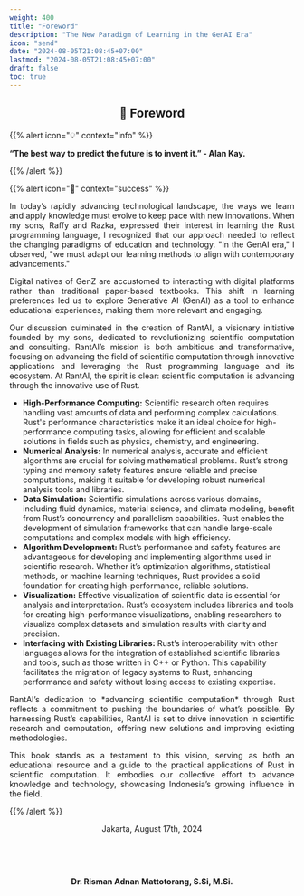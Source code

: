 ```yaml
---
weight: 400
title: "Foreword"
description: "The New Paradigm of Learning in the GenAI Era"
icon: "send"
date: "2024-08-05T21:08:45+07:00"
lastmod: "2024-08-05T21:08:45+07:00"
draft: false
toc: true
---
```


<center>

## 📖 Foreword

</center>

{{% alert icon="💡" context="info" %}}

<strong>

 “The best way to predict the future is to invent it.” - Alan Kay.

</strong>

{{% /alert %}}

{{% alert icon="📖" context="success" %}}

<p style="text-align: justify;">
In today’s rapidly advancing technological landscape, the ways we learn and apply knowledge must evolve to keep pace with new innovations. When my sons, Raffy and Razka, expressed their interest in learning the Rust programming language, I recognized that our approach needed to reflect the changing paradigms of education and technology. "In the GenAI era," I observed, "we must adapt our learning methods to align with contemporary advancements."
</p>

<p style="text-align: justify;">
Digital natives of GenZ are accustomed to interacting with digital platforms rather than traditional paper-based textbooks. This shift in learning preferences led us to explore Generative AI (GenAI) as a tool to enhance educational experiences, making them more relevant and engaging.
</p>

<p style="text-align: justify;">
Our discussion culminated in the creation of RantAI, a visionary initiative founded by my sons, dedicated to revolutionizing scientific computation and consulting. RantAI’s mission is both ambitious and transformative, focusing on advancing the field of scientific computation through innovative applications and leveraging the Rust programming language and its ecosystem. At RantAI, the spirit is clear: scientific computation is advancing through the innovative use of Rust.
</p>

- **High-Performance Computing:** Scientific research often requires handling vast amounts of data and performing complex calculations. Rust's performance characteristics make it an ideal choice for high-performance computing tasks, allowing for efficient and scalable solutions in fields such as physics, chemistry, and engineering.
- **Numerical Analysis:** In numerical analysis, accurate and efficient algorithms are crucial for solving mathematical problems. Rust’s strong typing and memory safety features ensure reliable and precise computations, making it suitable for developing robust numerical analysis tools and libraries.
- **Data Simulation:** Scientific simulations across various domains, including fluid dynamics, material science, and climate modeling, benefit from Rust’s concurrency and parallelism capabilities. Rust enables the development of simulation frameworks that can handle large-scale computations and complex models with high efficiency.
- **Algorithm Development:** Rust’s performance and safety features are advantageous for developing and implementing algorithms used in scientific research. Whether it’s optimization algorithms, statistical methods, or machine learning techniques, Rust provides a solid foundation for creating high-performance, reliable solutions.
- **Visualization:** Effective visualization of scientific data is essential for analysis and interpretation. Rust’s ecosystem includes libraries and tools for creating high-performance visualizations, enabling researchers to visualize complex datasets and simulation results with clarity and precision.
- **Interfacing with Existing Libraries:** Rust’s interoperability with other languages allows for the integration of established scientific libraries and tools, such as those written in C++ or Python. This capability facilitates the migration of legacy systems to Rust, enhancing performance and safety without losing access to existing expertise.

<p style="text-align: justify;">
RantAI’s dedication to *advancing scientific computation* through Rust reflects a commitment to pushing the boundaries of what’s possible. By harnessing Rust’s capabilities, RantAI is set to drive innovation in scientific research and computation, offering new solutions and improving existing methodologies.
</p>

<p style="text-align: justify;">
This book stands as a testament to this vision, serving as both an educational resource and a guide to the practical applications of Rust in scientific computation. It embodies our collective effort to advance knowledge and technology, showcasing Indonesia’s growing influence in the field.
</p>
{{% /alert %}}

<center>

Jakarta, August 17th, 2024

&nbsp;

&nbsp;

<strong>Dr. Risman Adnan Mattotorang, S.Si, M.Si.</strong>

</center>
